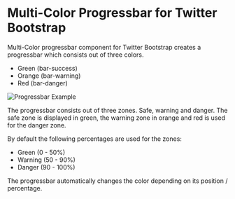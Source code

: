 # Multi-Color Progressbar for Twitter Bootstrap

Multi-Color progressbar component for Twitter Bootstrap creates a progressbar which consists out of three colors.

* Green (bar-success)
* Orange (bar-warning)
* Red (bar-danger)

![Progressbar Example](https://dl.dropbox.com/u/40603470/bootstrap-progressbar/bar.png)

The progressbar consists out of three zones. Safe, warning and danger. The safe zone is displayed in green, the warning 
zone in orange and red is used for the danger zone.

By default the following percentages are used for the zones:

* Green (0 - 50%)
* Warning (50 - 90%)
* Danger (90 - 100%)

The progressbar automatically changes the color depending on its position / percentage.